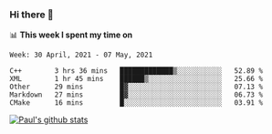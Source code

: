 ### Hi there 👋

📊 **This week I spent my time on**
<!--START_SECTION:waka-->
```text
Week: 30 April, 2021 - 07 May, 2021

C++        3 hrs 36 mins   █████████████▒░░░░░░░░░░░   52.89 % 
XML        1 hr 45 mins    ██████▒░░░░░░░░░░░░░░░░░░   25.66 % 
Other      29 mins         █▓░░░░░░░░░░░░░░░░░░░░░░░   07.13 % 
Markdown   27 mins         █▓░░░░░░░░░░░░░░░░░░░░░░░   06.73 % 
CMake      16 mins         █░░░░░░░░░░░░░░░░░░░░░░░░   03.91 % 
```
<!--END_SECTION:waka-->


[![Paul's github stats](https://github-readme-stats.vercel.app/api?username=mickeyouyou&theme=dracula&show_icons=true)](https://github.com/anuraghazra/github-readme-stats)
